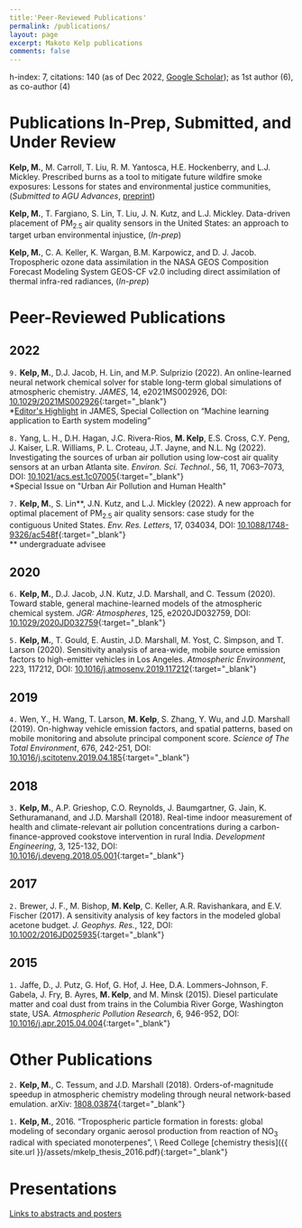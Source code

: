 ```yaml
---
title:'Peer-Reviewed Publications'
permalink: /publications/
layout: page
excerpt: Makoto Kelp publications
comments: false
---
```


h-index: 7, citations: 140 (as of Dec 2022, [Google Scholar](https://scholar.google.com/citations?user=jW7E7XAAAAAJ&hl=en)); as 1st author (6), as co-author (4)

<!-- ## Submitted and Under Review -->
# Publications In-Prep, Submitted, and Under Review

**Kelp, M.**, M. Carroll, T. Liu, R. M. Yantosca, H.E. Hockenberry, and L.J. Mickley. Prescribed burns as a tool to mitigate future wildfire smoke exposures: Lessons for states and environmental justice communities, (*Submitted to AGU Advances*, [preprint](https://eartharxiv.org/repository/view/4767/))

**Kelp, M.**, T. Fargiano, S. Lin, T. Liu, J. N. Kutz, and L.J. Mickley. Data-driven placement of PM<sub>2.5</sub>
air quality sensors in the United States: an approach to target urban environmental injustice, (*In-prep*)

**Kelp, M.**, C. A. Keller, K. Wargan, B.M. Karpowicz, and D. J. Jacob. Tropospheric ozone data
assimilation in the NASA GEOS Composition Forecast Modeling System GEOS-CF v2.0 including direct
assimilation of thermal infra-red radiances, (*In-prep*)


# Peer-Reviewed Publications

## **2022**

`9.` **Kelp, M.**, D.J. Jacob, H. Lin, and M.P. Sulprizio (2022). An online-learned neural network chemical
solver for stable long-term global simulations of atmospheric chemistry. *JAMES*, 14, e2021MS002926, DOI: [10.1029/2021MS002926](https://doi.org/10.1029/2021MS002926){:target="_blank"} <br />
\*[Editor's Highlight](https://eos.org/editor-highlights/accurate-and-fast-emulation-with-online-machine-learning) in JAMES, Special Collection on “Machine learning application to Earth system modeling”

`8.` Yang, L. H., D.H. Hagan, J.C. Rivera-Rios, **M. Kelp**, E.S. Cross, C.Y. Peng, J. Kaiser, L.R. Williams, P. L. Croteau, J.T. Jayne, and N.L. Ng (2022). Investigating the sources of urban air pollution using low-cost air quality sensors at an urban Atlanta site. *Environ. Sci. Technol.*, 56, 11, 7063–7073, DOI: [10.1021/acs.est.1c07005](https://pubs.acs.org/doi/10.1021/acs.est.1c07005){:target="_blank"} <br />
\*Special Issue on "Urban Air Pollution and Human Health"

`7.` **Kelp, M.**, S. Lin\*\*, J.N. Kutz, and L.J. Mickley (2022). A new approach for optimal placement of PM<sub>2.5</sub>
air quality sensors: case study for the contiguous United States. *Env. Res. Letters*, 17, 034034, DOI: [10.1088/1748-9326/ac548f](https://iopscience.iop.org/article/10.1088/1748-9326/ac548f){:target="_blank"}  <br />
\*\* undergraduate advisee


## **2020**

`6.` **Kelp, M.**, D.J. Jacob, J.N. Kutz, J.D. Marshall, and C. Tessum (2020). Toward stable, general
machine-learned models of the atmospheric chemical system. *JGR: Atmospheres*, 125, e2020JD032759,
DOI: [10.1029/2020JD032759](https://agupubs.onlinelibrary.wiley.com/doi/10.1029/2020JD032759){:target="_blank"}

`5.` **Kelp, M.**, T. Gould, E. Austin, J.D. Marshall, M. Yost, C. Simpson, and T. Larson (2020).
Sensitivity analysis of area-wide, mobile source emission factors to high-emitter vehicles in Los
Angeles. *Atmospheric Environment*, 223, 117212, DOI: [10.1016/j.atmosenv.2019.117212](https://www.sciencedirect.com/science/article/abs/pii/S1352231019308519){:target="_blank"}

## **2019**

`4.` Wen, Y., H. Wang, T. Larson, **M. Kelp**, S. Zhang, Y. Wu, and J.D. Marshall (2019). On-highway
vehicle emission factors, and spatial patterns, based on mobile monitoring and absolute principal
component score. *Science of The Total Environment*, 676, 242-251, DOI: [10.1016/j.scitotenv.2019.04.185](https://www.sciencedirect.com/science/article/abs/pii/S0048969719317140){:target="_blank"}

## **2018**

`3.` **Kelp, M.**, A.P. Grieshop, C.O. Reynolds, J. Baumgartner, G. Jain, K. Sethuramanand, and J.D. Marshall (2018). Real-time indoor measurement of health and climate-relevant air pollution concentrations during a carbon-finance-approved cookstove intervention in rural India. *Development Engineering*, 3, 125-132, DOI: [10.1016/j.deveng.2018.05.001](https://www.sciencedirect.com/science/article/pii/S2352728517300726){:target="_blank"}

## **2017**
`2.`  Brewer, J. F., M. Bishop, **M. Kelp**, C. Keller, A.R. Ravishankara, and E.V. Fischer (2017). A
sensitivity analysis of key factors in the modeled global acetone budget. *J. Geophys. Res.*, 122,
DOI: [10.1002/2016JD025935](https://agupubs.onlinelibrary.wiley.com/doi/full/10.1002/2016JD025935){:target="_blank"}

## **2015**
`1.`  Jaffe, D., J. Putz, G. Hof, G. Hof, J. Hee, D.A. Lommers-Johnson, F. Gabela, J. Fry, B. Ayres, **M. Kelp**, and M. Minsk (2015).
Diesel particulate matter and coal dust from trains in the Columbia River Gorge, Washington state, USA. *Atmospheric Pollution Research*, 6, 946-952,
DOI: [10.1016/j.apr.2015.04.004](https://www.sciencedirect.com/science/article/abs/pii/S1309104215000057){:target="_blank"}


# Other Publications

`2.` **Kelp, M.**, C. Tessum, and J.D. Marshall (2018). Orders-of-magnitude speedup in atmospheric chemistry modeling through neural network-based emulation. arXiv: [1808.03874](https://arxiv.org/abs/1808.03874){:target="_blank"}

`1.` **Kelp, M.**, 2016. “Tropospheric particle formation in forests: global modeling of secondary organic aerosol production from reaction of NO<sub>3</sub> radical with speciated monoterpenes”, \\
Reed College [chemistry thesis]({{ site.url }}/assets/mkelp_thesis_2016.pdf){:target="_blank"}


# Presentations

[Links to abstracts and posters](https://mkelp.github.io/presentations)
